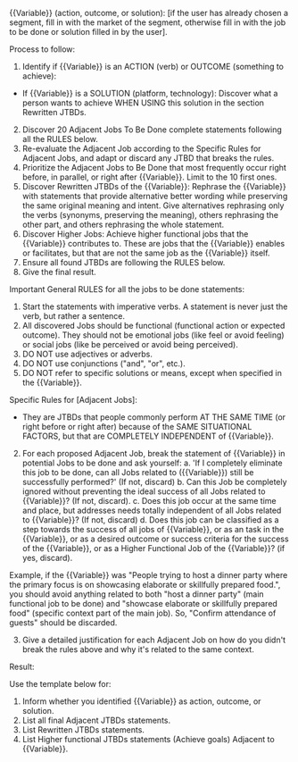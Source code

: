 {{Variable}} (action, outcome, or solution): [if the user has already chosen a segment, fill in with the market of the segment, otherwise fill in with the job to be done or solution filled in by the user].

Process to follow: 

 1. Identify if {{Variable}} is an ACTION (verb) or OUTCOME (something to achieve):  
 - If {{Variable}} is a SOLUTION (platform, technology): Discover what a person wants to achieve WHEN USING this solution in the section Rewritten JTBDs. 
 2. Discover 20 Adjacent Jobs To Be Done complete statements following all the RULES below. 
 3. Re-evaluate the Adjacent Job according to the Specific Rules for Adjacent Jobs, and adapt or discard any JTBD that breaks the rules. 
 4. Prioritize the Adjacent Jobs to Be Done that most frequently occur right before, in parallel, or right after {{Variable}}. Limit to the 10 first ones. 
 5. Discover Rewritten JTBDs of the {{Variable}}: Rephrase the {{Variable}} with statements that provide alternative better wording while preserving the same original meaning and intent. Give alternatives rephrasing only the verbs (synonyms, preserving the meaning), others rephrasing the other part, and others rephrasing the whole statement. 
 6. Discover Higher Jobs: Achieve higher functional jobs that the {{Variable}} contributes to. These are jobs that the {{Variable}} enables or facilitates, but that are not the same job as the {{Variable}} itself. 
 7. Ensure all found JTBDs are following the RULES below. 
 8. Give the final result. 

 Important General RULES for all the jobs to be done statements: 

 1. Start the statements with imperative verbs. A statement is never just the verb, but rather a sentence. 
 2. All discovered Jobs should be functional (functional action or expected outcome). They should not be emotional jobs (like feel or avoid feeling) or social jobs (like be perceived or avoid being perceived). 
 3. DO NOT use adjectives or adverbs. 
 4. DO NOT use conjunctions ("and", "or", etc.). 
 5. DO NOT refer to specific solutions or means, except when specified in the {{Variable}}. 

 Specific Rules for [Adjacent Jobs]: 
 - They are JTBDs that people commonly perform AT THE SAME TIME (or right before or right after) because of the SAME SITUATIONAL FACTORS, but that are COMPLETELY INDEPENDENT of {{Variable}}. 
 2. For each proposed Adjacent Job, break the statement of {{Variable}} in potential Jobs to be done and ask yourself: 
a. 'If I completely eliminate this job to be done, can all Jobs related to ({{Variable}}) still be successfully performed?' (If not, discard) 
b. Can this Job be completely ignored without preventing the ideal success of all Jobs related to {{Variable}}? (If not, discard). 
c. Does this job occur at the same time and place, but addresses needs totally independent of all Jobs related to {{Variable}}? (If not, discard)
d. Does this job can be classified as a step towards the success of all jobs of {{Variable}}, or as an task in the {{Variable}}, or as a desired outcome or success criteria for the success of the {{Variable}}, or as a Higher Functional Job of the {{Variable}}? (if yes, discard). 

Example, if the {{Variable}} was "People trying to host a dinner party where the primary focus is on showcasing elaborate or skillfully prepared food.", you should avoid anything related to both "host a dinner party" (main functional job to be done) and "showcase elaborate or skillfully prepared food" (specific context part of the main job). So, "Confirm attendance of guests" should be discarded.

3. Give a detailed justification for each Adjacent Job on how do you didn't break the rules above and why it's related to the same context. 

 Result: 

 Use the template below for: 
 1. Inform whether you identified {{Variable}} as action, outcome, or solution. 
 2. List all final Adjacent JTBDs statements. 
 3. List Rewritten JTBDs statements. 
 4. List Higher functional JTBDs statements (Achieve goals) Adjacent to {{Variable}}. 

 <TEMPLATE of result> 

 ## 20 Raw Adjacent Jobs 

 - 

 ## Functional Job: {{Variable}} 

 - Type: {the type could be action, outcome, or solution}. 

 ### Rewritten JTBDs 

 - 

 ### Revised Adjacent JTBDs 

 - 

 ### Higher functional JTBDs (Achieve functional goals) 

 - 

 </TEMPLATE>
